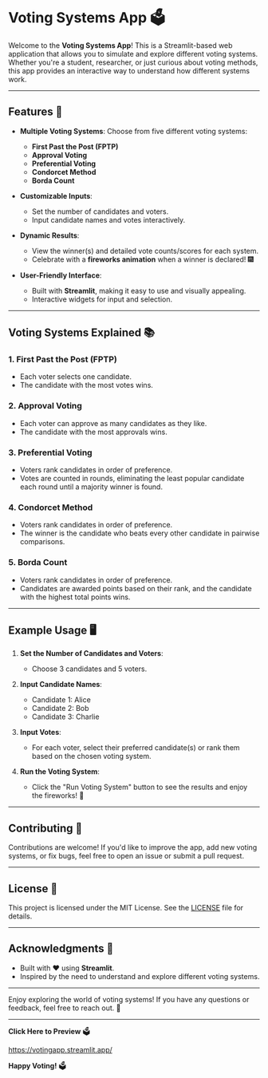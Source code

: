 # Voting Systems App 🗳

Welcome to the **Voting Systems App**! This is a Streamlit-based web application that allows you to simulate and explore different voting systems. Whether you're a student, researcher, or just curious about voting methods, this app provides an interactive way to understand how different systems work.

---

## Features 🌟

- **Multiple Voting Systems**: Choose from five different voting systems:
  - **First Past the Post (FPTP)**
  - **Approval Voting**
  - **Preferential Voting**
  - **Condorcet Method**
  - **Borda Count**

- **Customizable Inputs**:
  - Set the number of candidates and voters.
  - Input candidate names and votes interactively.

- **Dynamic Results**:
  - View the winner(s) and detailed vote counts/scores for each system.
  - Celebrate with a **fireworks animation** when a winner is declared! 🎆

- **User-Friendly Interface**:
  - Built with **Streamlit**, making it easy to use and visually appealing.
  - Interactive widgets for input and selection.

---


## Voting Systems Explained 📚

### 1. **First Past the Post (FPTP)**
   - Each voter selects one candidate.
   - The candidate with the most votes wins.

### 2. **Approval Voting**
   - Each voter can approve as many candidates as they like.
   - The candidate with the most approvals wins.

### 3. **Preferential Voting**
   - Voters rank candidates in order of preference.
   - Votes are counted in rounds, eliminating the least popular candidate each round until a majority winner is found.

### 4. **Condorcet Method**
   - Voters rank candidates in order of preference.
   - The winner is the candidate who beats every other candidate in pairwise comparisons.

### 5. **Borda Count**
   - Voters rank candidates in order of preference.
   - Candidates are awarded points based on their rank, and the candidate with the highest total points wins.

---

## Example Usage 🖥️

1. **Set the Number of Candidates and Voters**:
   - Choose 3 candidates and 5 voters.

2. **Input Candidate Names**:
   - Candidate 1: Alice
   - Candidate 2: Bob
   - Candidate 3: Charlie

3. **Input Votes**:
   - For each voter, select their preferred candidate(s) or rank them based on the chosen voting system.

4. **Run the Voting System**:
   - Click the "Run Voting System" button to see the results and enjoy the fireworks! 🎇

---

## Contributing 🤝

Contributions are welcome! If you'd like to improve the app, add new voting systems, or fix bugs, feel free to open an issue or submit a pull request.

---

## License 📜

This project is licensed under the MIT License. See the [LICENSE](LICENSE) file for details.

---

## Acknowledgments 🙏

- Built with ❤️ using **Streamlit**.
- Inspired by the need to understand and explore different voting systems.

---

Enjoy exploring the world of voting systems! If you have any questions or feedback, feel free to reach out. 🚀

---

**Click Here to Preview** 🗳

https://votingapp.streamlit.app/

**Happy Voting!** 🗳️
